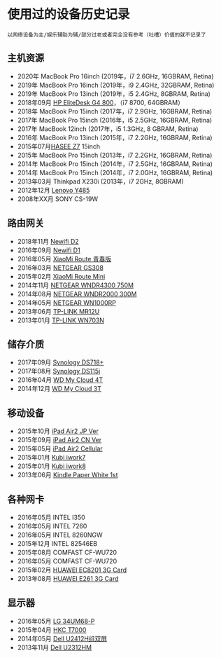 # 使用过的设备历史记录

    以网络设备为主/娱乐辅助为辅/部分过老或者完全没有参考（吐槽）价值的就不记录了

## 主机资源

- 2020年 MacBook Pro 16inch (2019年，i7 2.6GHz, 16GBRAM, Retina)
- 2019年 MacBook Pro 16inch (2019年，i9 2.4GHz, 32GBRAM, Retina)
- 2019年 MacBook Pro 13inch (2019年，i5 2.4GHz, 8GBRAM, Retina)
- 2018年09月 [HP EliteDesk G4 800](./devices/HP-EliteDesk-G4-800.md)，（i7 8700, 64GBRAM）
- 2018年 MacBook Pro 15inch (2017年，i7 2.9GHz, 16GBRAM, Retina)
- 2017年 MacBook Pro 15inch (2016年，i5 2.5GHz, 16GBRAM, Retina)
- 2017年 MacBook 12inch (2017年，i5 1.3GHz, 8 GBRAM, Retina)
- 2016年 MacBook Pro 13inch (2015年，i7 2.2GHz, 16GBRAM, Retina)
- 2015年07月[HASEE Z7](./devices/HASEE-Z78172R2.md) 15inch
- 2015年 MacBook Pro 15inch (2013年，i7 2.2GHz, 16GBRAM, Retina)
- 2014年 MacBook Pro 15inch (2014年，i7 2.5GHz, 16GBRAM, Retina)
- 2014年 MacBook Pro 15inch (2014年，i7 2.0GHz, 16GBRAM, Retina)
- 2013年03月 Thinkpad X230i (2013年，i7 2GHz, 8GBRAM)
- 2012年12月 [Lenovo Y485](./devices/Lenovo-Y485.md)
- 2008年XX月 SONY CS-19W

## 路由网关

- 2018年11月 [Newifi D2](./devices/Newifi-D2.md)
- 2016年09月 [Newifi D1](./devices/Newifi-D1.md)
- 2016年05月 [XiaoMi Route 青春版](./devices/XiaoMi-Route-Young.md)
- 2016年03月 [NETGEAR GS308](./devices/NetGear-GS308.md)
- 2015年02月 [XiaoMi Route Mini](./devices/XiaoMi-Route-Mini.md)
- 2014年11月 [NETGEAR WNDR4300 750M](./devices/NetGear-WNDR4300.md)
- 2014年08月 [NETGEAR WNDR2000 300M](./devices/NetGear-WNR2000.md)
- 2014年05月 [NETGEAR WN1000RP](./devices/NetGear-WN1000RP.md)
- 2013年06月 [TP-LINK MR12U](./devices/TP-LINK-MR12U.md)
- 2013年01月 [TP-LINK WN703N](./devices/TP-LINK-WR703N.md)

## 储存介质

- 2017年09月 [Synology DS718+](#)
- 2017年08月 [Synology DS115j](./devices/DS115j.md)
- 2016年04月 [WD My Cloud 4T](./devices/WD-My-Cloud-4T.md)
- 2014年12月 [WD My Cloud 3T](./devices/WD-My-Cloud-3T.md)

## 移动设备

- 2015年10月 [iPad Air2 JP Ver](./devices/iPad-Air2-JP.md)
- 2015年09月 [iPad Air2 CN Ver](./devices/iPad-Air2-CN.md)
- 2015年05月 [iPad Air2 Cellular](./devices/iPad-Air2-Cell.md)
- 2015年01月 [Kubi iwork7](./devices/KB-iwork7.md)
- 2015年01月 [Kubi iwork8](./devices/KB-iwork8.md)
- 2013年06月 [Kindle Paper White 1st](./devices/Kindle-paper-white-1.md)

## 各种网卡

- 2016年05月 INTEL I350
- 2016年05月 INTEL 7260
- 2016年05月 INTEL 8260NGW
- 2015年12月 INTEL 82546EB
- 2015年08月 COMFAST CF-WU720
- 2016年05月 COMFAST CF-WU720
- 2015年02月 [HUAWEI EC8201 3G Card](./devices/HUAWEI-EC8201-3G-Card.md)
- 2013年08月 [HUAWEI E261 3G Card](./devices/HUAWEI-E261-3G-Card.md)

## 显示器

- 2016年05月 [LG 34UM68-P](./devices/LG-34UM68-P.md)
- 2015年04月 [HKC T7000](./devices/HKC-T7000.md)
- 2014年05月 [Dell U2412H组双屏](./devices/Dell-u2414h.md)
- 2013年11月 [Dell U2312HM](./devices/Dell-u2312hm.md)
